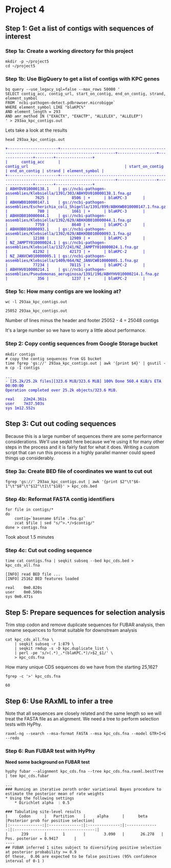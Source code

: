 # Project 4

## Step 1: Get a list of contigs with sequences of interest

### Step 1a: Create a working directory for this project

    mkdir -p ~/project5
    cd ~/project5

### Step 1b: Use BigQuery to get a list of contigs with KPC genes
```
bq query --use_legacy_sql=false --max_rows 50000 '
SELECT contig_acc, contig_url, start_on_contig, end_on_contig, strand, element_symbol
FROM `ncbi-pathogen-detect.pdbrowser.microbigge`
WHERE element_symbol LIKE "blaKPC%"
AND element_length = 293
AND amr_method IN ("EXACTX", "EXACTP", "ALLELEX", "ALLELEP")
' > 293aa_kpc_contigs.out
```

Lets take a look at the results

```
head 293aa_kpc_contigs.out
```

<span style="color:blue">

```
+----------------------+----------------------------------------------------------------------------------------------+-----------------+---------------+--------+----------------+
|      contig_acc      |                                          contig_url                                          | start_on_contig | end_on_contig | strand | element_symbol |
+----------------------+----------------------------------------------------------------------------------------------+-----------------+---------------+--------+----------------+
| ABHYDV010000138.1    | gs://ncbi-pathogen-assemblies/Klebsiella/1391/303/ABHYDV010000138.1.fna.gz                   |            7625 |          8506 | +      | blaKPC-3       |
| ABHXWB010000147.1    | gs://ncbi-pathogen-assemblies/Escherichia_coli_Shigella/1391/899/ABHXWB010000147.1.fna.gz    |             780 |          1661 | +      | blaKPC-3       |
| ABHXOB010000044.1    | gs://ncbi-pathogen-assemblies/Klebsiella/1392/629/ABHXOB010000044.1.fna.gz                   |            7759 |          8640 | +      | blaKPC-3       |
| ABHXOB010000093.1    | gs://ncbi-pathogen-assemblies/Klebsiella/1392/629/ABHXOB010000093.1.fna.gz                   |           12108 |         12989 | +      | blaKPC-3       |
| NZ_JAMPTY010000024.1 | gs://ncbi-pathogen-assemblies/Klebsiella/1327/241/NZ_JAMPTY010000024.1.fna.gz                |           41292 |         42173 | +      | blaKPC-2       |
| NZ_JANVCW010000005.1 | gs://ncbi-pathogen-assemblies/Klebsiella/1409/664/NZ_JANVCW010000005.1.fna.gz                |           77234 |         78115 | +      | blaKPC-2       |
| ABHYHV010000214.1    | gs://ncbi-pathogen-assemblies/Pseudomonas_aeruginosa/1391/196/ABHYHV010000214.1.fna.gz       |             356 |          1237 | +      | blaKPC-2       |
```
</span>

### Step 1c: How many contigs are we looking at?

```
wc -l 293aa_kpc_contigs.out
```
```
25052 293aa_kpc_contigs.out
```

Number of lines minus the header and footer 
25052 - 4 = 25048 contigs

It's a large number so we have to worry a little about performance.

### Step 2: Copy contig sequences from Google Storage bucket

```
mkdir contigs
# copy the contig sequences from GS bucket
time fgrep 'gs://' 293aa_kpc_contigs.out | awk '{print $4}' | gsutil -m cp -I contigs
```

<span style="color:blue">

```
...
- [25.2k/25.2k files][323.6 MiB/323.6 MiB] 100% Done 560.4 KiB/s ETA 00:00:00
Operation completed over 25.2k objects/323.6 MiB.

real	22m24.361s
user	7m37.503s
sys	1m12.552s
```
</span>

## Step 3: Cut out coding sequences

Because this is a large number of sequences there are some performance considerations. We'll use seqkit here because we're using it for many other steps in the process and it is fairly fast for what it does. Writing a custom script that can run this process in a highly parallel manner could speed things up considerably.

### Step 3a: Create BED file of coordinates we want to cut out
```
fgrep 'gs://' 293aa_kpc_contigs.out | awk '{print $2"\t"$6-1"\t"$8"\t"$12"\t1\t"$10}' > kpc_cds.bed
```

### Step 4b: Reformat FASTA contig identifiers

```
for file in contigs/*
do
    contig=`basename $file .fna.gz`
    zcat $file | sed "s/^>.*/>$contig/"
done > contigs.fna
```
Took about 1.5 minutes

### Step 4c: Cut out coding sequence

```
time cat contigs.fna | seqkit subseq --bed kpc_cds.bed > kpc_cds_all.fna
```
```
[INFO] read BED file ...
[INFO] 25162 BED features loaded

real	0m0.820s
user	0m0.500s
sys	0m0.471s
```

## Step 5: Prepare sequences for selection analysis


Trim stop codon and remove duplicate sequences for FUBAR analysis, then rename sequences to format suitable for downstream analysis

```
cat kpc_cds_all.fna \
    | seqkit subseq -r 1:879 \
    | seqkit rmdup -s -D kpc.duplicate_list \
    | perl -pe 's/>(.*)_.*(blaKPC.*)/>$2_$1/' \
    > kpc_cds.fna
```

How many unique CDS sequences do we have from the starting 25,162?

```
fgrep -c '>' kpc_cds.fna
```
```
60
```

## Step 6: Use RAxML to infer a tree

Note that all sequences are closely related and the same length so we will treat the FASTA file as an alignment. We need a tree to perform selection tests with HyPhy.

```
raxml-ng --search --msa-format FASTA --msa kpc_cds.fna --model GTR+I+G --redo
```

### Step 6: Run FUBAR test with HyPhy

__Need some background on FUBAR test__

```
hyphy fubar --alignment kpc_cds.fna --tree kpc_cds.fna.raxml.bestTree | tee kpc_cds.fubar
```

```
...
### Running an iterative zeroth order variational Bayes procedure to estimate the posterior mean of rate weights
* Using the following settings
	* Dirichlet alpha  : 0.5

### Tabulating site-level results
|     Codon      |   Partition    |     alpha      |      beta      |Posterior prob for positive selection|
|:--------------:|:--------------:|:--------------:|:--------------:|:-----------------------------------:|
|      239       |       1        |        3.090   |       26.278   |       Pos. posterior = 0.9417       |
----
## FUBAR inferred 1 sites subject to diversifying positive selection at posterior probability >= 0.9
Of these,  0.06 are expected to be false positives (95% confidence interval of 0-1 )

```


